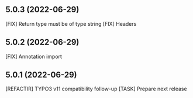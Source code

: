 ## 5.0.3 (2022-06-29)

[FIX] Return type must be of type string
[FIX] Headers

## 5.0.2 (2022-06-29)

[FIX] Annotation import

## 5.0.1 (2022-06-29)

[REFACTIR] TYPO3 v11 compatibility follow-up
[TASK] Prepare next release

